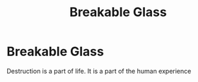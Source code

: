 ﻿---
layout: page
title: "Breakable Glass"
permalink: /breakable-glass
---

# Breakable Glass

Destruction is a part of life. It is a part of the human experience